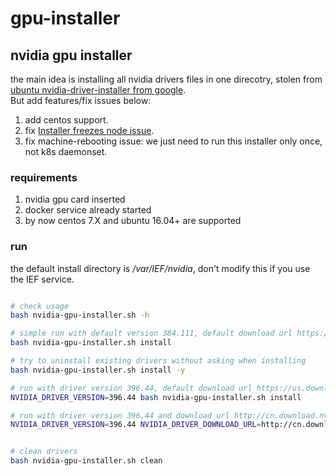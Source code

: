# gpu-installer

## nvidia gpu installer

the main idea is installing all nvidia drivers files in one direcotry, stolen from [ubuntu nvidia-driver-installer from google]( https://github.com/GoogleCloudPlatform/container-engine-accelerators/tree/master/nvidia-driver-installer/ubuntu).<br>
But add features/fix issues below:
1. add centos support.
2. fix [Installer freezes node issue](https://github.com/GoogleCloudPlatform/container-engine-accelerators/issues/80).
3. fix machine-rebooting issue: we just need to run this installer only once, not k8s daemonset.

### requirements
1. nvidia gpu card inserted
2. docker service already started
3. by now centos 7.X and ubuntu 16.04+ are supported
### run

the default install directory is _/var/IEF/nvidia_, don't modify this if you use the IEF service.

```sh

# check usage
bash nvidia-gpu-installer.sh -h

# simple run with default version 384.111, default download url https://us.download.nvidia.com/tesla/384.111/NVIDIA-Linux-x86_64-384.111.run
bash nvidia-gpu-installer.sh install

# try to uninstall existing drivers without asking when installing
bash nvidia-gpu-installer.sh install -y

# run with driver version 396.44, default download url https://us.download.nvidia.com/tesla/396.44/NVIDIA-Linux-x86_64-396.44.run
NVIDIA_DRIVER_VERSION=396.44 bash nvidia-gpu-installer.sh install

# run with driver version 396.44 and download url http://cn.download.nvidia.com/tesla/396.44/NVIDIA-Linux-x86_64-396.44.run
NVIDIA_DRIVER_VERSION=396.44 NVIDIA_DRIVER_DOWNLOAD_URL=http://cn.download.nvidia.com/tesla/396.44/NVIDIA-Linux-x86_64-396.44.run bash nvidia-gpu-installer.sh install


# clean drivers
bash nvidia-gpu-installer.sh clean

```


